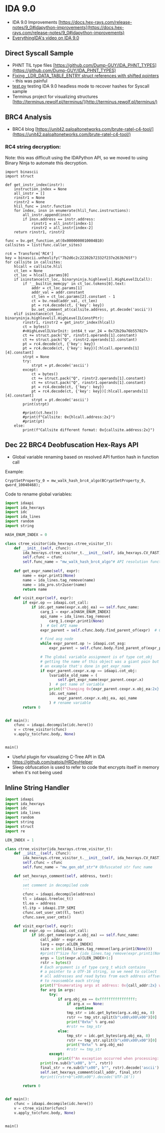 # IDA 9.0

* IDA 9.0 Improvements [https://docs.hex-rays.com/release-notes/9_0#idapython-improvements](https://docs.hex-rays.com/release-notes/9_0#idapython-improvements)
* [EverythingIDA's video on IDA 9.0](https://www.youtube.com/watch?v=c9ehQfLY-d4)

## Direct Syscall Sample

* PHNT TIL type files [https://github.com/Dump-GUY/IDA_PHNT_TYPES](https://github.com/Dump-GUY/IDA_PHNT_TYPES)
* [Fixing _LDR_DATA_TABLE_ENTRY struct references with shifted pointers](https://research.openanalysis.net/rhadamanthys/config/ida/shifted%20pointers/peb/_list_entry/_ldr_data_table_entry/2023/01/19/rhadamanthys.html#PEB-Walk-_LDR_DATA_TABLE_ENTRY-and-Shifted-Pointers-in-IDA) - this was painful
* [test.py](test.py) testing IDA 9.0 headless mode to recover hashes for Syscall sample
* Terminus project for visualizing structures [http://terminus.rewolf.pl/terminus/](http://terminus.rewolf.pl/terminus/)

## BRC4 Analysis

* BRC4 blog [https://unit42.paloaltonetworks.com/brute-ratel-c4-tool/](https://unit42.paloaltonetworks.com/brute-ratel-c4-tool/)

### RC4 string decryption:

Note: this was difficult using the IDAPython API, so we moved to using Binary Ninja to automate this decryption.

```
import binascii
import struct

def get_instr_index(instr):
    instruction_index = None
    all_instr = []
    rinstr1 = None
    rinstr2 = None
    hlil_func = instr.function
    for index, insn in enumerate(hlil_func.instructions):
        all_instr.append(insn)
        if insn.address == instr.address:
            rinstr1 = all_instr[index-1]
            rinstr2 = all_instr[index-2]
    return rinstr1, rinstr2

func = bv.get_function_at(0x0000000010004B10)
callsites = list(func.caller_sites)

rc4 = Transform['RC4']
key = binascii.unhexlify("7b2d6c2c22202b72332f237e263b765f")
for callsite in callsites:
    hlcall = callsite.hlil
    ct_len = None
    ct_loc = hlcall.params[0]
    if isinstance(ct_loc, binaryninja.highlevelil.HighLevelILCall):
        if '__builtin_memcpy' in ct_loc.tokens[0].text:
            addr = ct_loc.params[1]
            addr_val = addr.constant
            ct_len = ct_loc.params[2].constant - 1
            ct = bv.read(addr_val, ct_len)
            pt = rc4.decode(ct, {'key': key})
            bv.set_comment_at(callsite.address, pt.decode('ascii'))
    elif isinstance(ct_loc, binaryninja.highlevelil.HighLevelILConstPtr):
        rinstr1, rinstr2 = get_instr_index(hlcall)
        ct = bytes()
        #<HighLevelILVarInit: int64_t var_24 = 0x72b29a76b557027>
        ct += struct.pack("Q", rinstr1.operands[1].constant)
        ct += struct.pack("Q", rinstr2.operands[1].constant)
        pt = rc4.decode(ct, {'key': key})
        pt = rc4.decode(ct, {'key': key})[:hlcall.operands[1][4].constant]
        strpt = None
        try:
            strpt = pt.decode('ascii')
        except:
            ct = bytes()
            ct += struct.pack("Q", rinstr2.operands[1].constant)
            ct += struct.pack("Q", rinstr1.operands[1].constant)
            pt = rc4.decode(ct, {'key': key})
            pt = rc4.decode(ct, {'key': key})[:hlcall.operands[1][4].constant]
            strpt = pt.decode('ascii')
        print(strpt)
            
        #print(ct.hex())
        #print(f"Callsite: 0x{hlcall.address:2x}")
        #print(pt)
    else:
        print(f"Callsite different format: 0x{callsite.address:2x}")
```

## Dec 22 BRC4 Deobfuscation Hex-Rays API

* Global variable renaming based on resolved API funtion hash in function call

Example:
```
CryptSetProperty_0 = mw_walk_hash_brc4_algo(BCryptSetProperty_0, qword_10040468);
```

Code to rename global variables:
```python
import idaapi
import ida_hexrays
import idc
import ida_lines
import random
import string

HASH_ENUM_INDEX = 0

class ctree_visitor(ida_hexrays.ctree_visitor_t):
    def __init__(self, cfunc):
        ida_hexrays.ctree_visitor_t.__init__(self, ida_hexrays.CV_FAST)
        self.cfunc = cfunc
        self.func_name = "mw_walk_hash_brc4_algo"# API resolution function name
    
    def get_expr_name(self, expr):
        name = expr.print1(None)
        name = ida_lines.tag_remove(name)
        name = ida_pro.str2user(name)
        return name

    def visit_expr(self, expr):
        if expr.op == idaapi.cot_call:
            if idc.get_name(expr.x.obj_ea) == self.func_name:
                carg_1 = expr.a[HASH_ENUM_INDEX]
                api_name = ida_lines.tag_remove(
                    carg_1.cexpr.print1(None)
                )  # Get API name
                expr_parent = self.cfunc.body.find_parent_of(expr)  # Get node parent

                # find asg node
                while expr_parent.op != idaapi.cot_asg:
                    expr_parent = self.cfunc.body.find_parent_of(expr_parent)

                # The global variable assignment is of type cot_obj
                # getting the name of this object was a giant pain but found
                # an example that's done in get_expr_name
                if expr_parent.cexpr.x.op == idaapi.cot_obj:
                    lvariable_old_name = (
                        self.get_expr_name(expr_parent.cexpr.x)
                    )  # get name of variable
                    print(f"Changing 0x{expr_parent.cexpr.x.obj_ea:2x} to {api_name}")
                    idc.set_name(
                        expr_parent.cexpr.x.obj_ea, api_name
                    ) # rename variable
        return 0


def main():
    cfunc = idaapi.decompile(idc.here())
    v = ctree_visitor(cfunc)
    v.apply_to(cfunc.body, None)


main()
```
* Useful plugin for visualizing C-Tree API in IDA https://github.com/patois/HRDevHelper
* Sleep obfuscation is used to refer to code that encrypts itself in memory when it's not being used

## Inline String Handler

```python
import idaapi
import ida_hexrays
import idc
import ida_lines
import random
import string
import struct
import re

LEN_INDEX = 1

class ctree_visitor(ida_hexrays.ctree_visitor_t):
    def __init__(self, cfunc):
        ida_hexrays.ctree_visitor_t.__init__(self, ida_hexrays.CV_FAST)
        self.cfunc = cfunc
        self.func_name = "mw_gen_obf_str"# Obfuscated str func name

    def set_hexrays_comment(self, address, text):
        '''
        set comment in decompiled code
        '''
        cfunc = idaapi.decompile(address)
        tl = idaapi.treeloc_t()
        tl.ea = address
        tl.itp = idaapi.ITP_SEMI
        cfunc.set_user_cmt(tl, text)
        cfunc.save_user_cmts() 

    def visit_expr(self, expr):
        if expr.op == idaapi.cot_call:
            if idc.get_name(expr.x.obj_ea) == self.func_name:
                call_addr = expr.ea
                larg = expr.a[LEN_INDEX]
                size = int(ida_lines.tag_remove(larg.print1(None)))
                #print(f"Size for {ida_lines.tag_remove(expr.print1(None))} is {size}") 
                args = list(expr.a)[LEN_INDEX+1:]
                rstr = bytes()
                # Each argument is of type carg_t which contains
                # a pointer to a UTF-16 string, so we need to collect
                # all addresses and read bytes from each address offset
                # to reassemble each string
                print(f"Enumerating args at address: 0x{call_addr:2x} with length: {size} at start index ")
                for arg in args:
                    try:
                        if arg.obj_ea == 0xffffffffffffffff:
                            if arg.x == None:
                                continue
                            tmp_str = idc.get_bytes(arg.x.obj_ea, 8)
                            rstr += tmp_str.split(b"\x00\x00\x00")[0]
                            print("0x%x" % arg.ea)
                            #rstr += tmp_str
                        else:
                            tmp_str = idc.get_bytes(arg.obj_ea, 8)
                            rstr += tmp_str.split(b"\x00\x00\x00")[0]
                            print("0x%x" % arg.obj_ea)
                            #rstr += tmp_str
                    except:
                        print(f"An exception occurred when processing: 0x{call_addr:2x}")
                print(re.sub(b"\x00", b"", rstr))
                final_str = re.sub(b"\x00", b"", rstr).decode('ascii')
                self.set_hexrays_comment(call_addr, final_str)
                #print((rstr+b"\x00\x00").decode('UTF-16'))
                    
        return 0


def main():
    cfunc = idaapi.decompile(idc.here())
    v = ctree_visitor(cfunc)
    v.apply_to(cfunc.body, None)


main()
```

